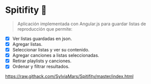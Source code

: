 # Spitifity   :musical_note:

> Aplicación implementada con Angular.js para guardar listas de reproducción que permite:

- [x] Ver listas guardadas en json.
- [x] Agregar listas.
- [x] Seleccionar listas y ver su contenido.
- [x] Agregar canciones a listas seleccionadas.
- [x] Retirar playlists y canciones.
- [x] Ordenar y filtrar resultados.

https://raw.githack.com/SylviaMars/Spitifity/master/index.html




